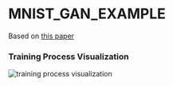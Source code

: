 # MNIST_GAN_EXAMPLE

Based on [this paper](https://medium.com/ai-society/gans-from-scratch-1-a-deep-introduction-with-code-in-pytorch-and-tensorflow-cb03cdcdba0f)
### Training Process Visualization
![training process visualization](mnist_vgan.gif)